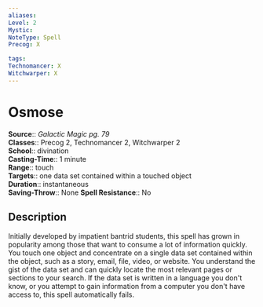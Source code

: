 ```yaml
---
aliases: 
Level: 2
Mystic: 
NoteType: Spell
Precog: X

tags: 
Technomancer: X
Witchwarper: X
---
```


# Osmose

**Source**:: _Galactic Magic pg. 79_  
**Classes**:: Precog 2, Technomancer 2, Witchwarper 2  
**School**:: divination  
**Casting-Time**:: 1 minute  
**Range**:: touch  
**Targets**:: one data set contained within a touched object  
**Duration**:: instantaneous  
**Saving-Throw**:: None
**Spell Resistance**:: No

## Description

Initially developed by impatient bantrid students, this spell has grown in popularity among those that want to consume a lot of information quickly. You touch one object and concentrate on a single data set contained within the object, such as a story, email, file, video, or website. You understand the gist of the data set and can quickly locate the most relevant pages or sections to your search. If the data set is written in a language you don't know, or you attempt to gain information from a computer you don't have access to, this spell automatically fails.
